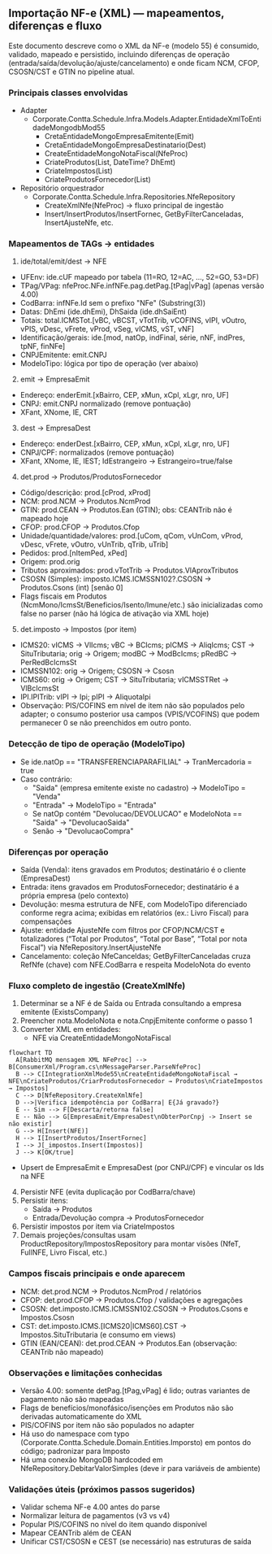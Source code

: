 ## Importação NF-e (XML) — mapeamentos, diferenças e fluxo

Este documento descreve como o XML da NF-e (modelo 55) é consumido, validado, mapeado e persistido, incluindo diferenças de operação (entrada/saída/devolução/ajuste/cancelamento) e onde ficam NCM, CFOP, CSOSN/CST e GTIN no pipeline atual.

### Principais classes envolvidas

- Adapter
  - Corporate.Contta.Schedule.Infra.Models.Adapter.EntidadeXmlToEntidadeMongodbMod55
    - CretaEntidadeMongoEmpresaEmitente(Emit)
    - CretaEntidadeMongoEmpresaDestinatario(Dest)
    - CreateEntidadeMongoNotaFiscal(NfeProc)
    - CriateProdutos(List<Det>, DateTime? DhEmt)
    - CriateImpostos(List<Det>)
    - CriateProdutosFornecedor(List<Det>)
- Repositório orquestrador
  - Corporate.Contta.Schedule.Infra.Repositories.NfeRepository
    - CreateXmlNfe(NfeProc) → fluxo principal de ingestão
    - Insert/InsertProdutos/InsertFornec, GetByFilterCanceladas, InsertAjusteNfe, etc.

### Mapeamentos de TAGs → entidades

1) ide/total/emit/dest → NFE
- UFEnv: ide.cUF mapeado por tabela (11=RO, 12=AC, …, 52=GO, 53=DF)
- TPag/VPag: nfeProc.NFe.infNFe.pag.detPag.[tPag|vPag] (apenas versão 4.00)
- CodBarra: infNFe.Id sem o prefixo "NFe" (Substring(3))
- Datas: DhEmi (ide.dhEmi), DhSaida (ide.dhSaiEnt)
- Totais: total.ICMSTot.[vBC, vBCST, vTotTrib, vCOFINS, vIPI, vOutro, vPIS, vDesc, vFrete, vProd, vSeg, vICMS, vST, vNF]
- Identificação/gerais: ide.[mod, natOp, indFinal, série, nNF, indPres, tpNF, finNFe]
- CNPJEmitente: emit.CNPJ
- ModeloTipo: lógica por tipo de operação (ver abaixo)

2) emit → EmpresaEmit
- Endereço: enderEmit.[xBairro, CEP, xMun, xCpl, xLgr, nro, UF]
- CNPJ: emit.CNPJ normalizado (remove pontuação)
- XFant, XNome, IE, CRT

3) dest → EmpresaDest
- Endereço: enderDest.[xBairro, CEP, xMun, xCpl, xLgr, nro, UF]
- CNPJ/CPF: normalizados (remove pontuação)
- XFant, XNome, IE, IEST; IdEstrangeiro → Estrangeiro=true/false

4) det.prod → Produtos/ProdutosFornecedor
- Código/descrição: prod.[cProd, xProd]
- NCM: prod.NCM → Produtos.NcmProd
- GTIN: prod.CEAN → Produtos.Ean (GTIN); obs: CEANTrib não é mapeado hoje
- CFOP: prod.CFOP → Produtos.Cfop
- Unidade/quantidade/valores: prod.[uCom, qCom, vUnCom, vProd, vDesc, vFrete, vOutro, vUnTrib, qTrib, uTrib]
- Pedidos: prod.[nItemPed, xPed]
- Origem: prod.orig
- Tributos aproximados: prod.vTotTrib → Produtos.VlAproxTributos
- CSOSN (Simples): imposto.ICMS.ICMSSN102?.CSOSN → Produtos.Csons (int) [senão 0]
- Flags fiscais em Produtos (NcmMono/IcmsSt/Beneficios/Isento/Imune/etc.) são inicializadas como false no parser (não há lógica de ativação via XML hoje)

5) det.imposto → Impostos (por item)
- ICMS20: vICMS → VlIcms; vBC → BCIcms; pICMS → AliqIcms; CST → SituTributaria; orig → Origem; modBC → ModBcIcms; pRedBC → PerRedBcIcmsSt
- ICMSSN102: orig → Origem; CSOSN → Csosn
- ICMS60: orig → Origem; CST → SituTributaria; vICMSSTRet → VlBcIcmsSt
- IPI.IPITrib: vIPI → Ipi; pIPI → AliquotaIpi
- Observação: PIS/COFINS em nível de item não são populados pelo adapter; o consumo posterior usa campos (VPIS/VCOFINS) que podem permanecer 0 se não preenchidos em outro ponto.

### Detecção de tipo de operação (ModeloTipo)
- Se ide.natOp == "TRANSFERENCIAPARAFILIAL" → TranMercadoria = true
- Caso contrário:
  - "Saida" (empresa emitente existe no cadastro) → ModeloTipo = "Venda"
  - "Entrada" → ModeloTipo = "Entrada"
  - Se natOp contém "Devolucao/DEVOLUCAO" e ModeloNota == "Saida" → "DevolucaoSaida"
  - Senão → "DevolucaoCompra"

### Diferenças por operação
- Saída (Venda): itens gravados em Produtos; destinatário é o cliente (EmpresaDest)
- Entrada: itens gravados em ProdutosFornecedor; destinatário é a própria empresa (pelo contexto)
- Devolução: mesma estrutura de NFE, com ModeloTipo diferenciado conforme regra acima; exibidas em relatórios (ex.: Livro Fiscal) para compensações
- Ajuste: entidade AjusteNfe com filtros por CFOP/NCM/CST e totalizadores (“Total por Produtos”, “Total por Base”, “Total por nota Fiscal”) via NfeRepository.InsertAjusteNfe
- Cancelamento: coleção NfeCanceldas; GetByFilterCanceladas cruza RefNfe (chave) com NFE.CodBarra e respeita ModeloNota do evento

### Fluxo completo de ingestão (CreateXmlNfe)
1) Determinar se a NF é de Saída ou Entrada consultando a empresa emitente (ExistsCompany)
2) Preencher nota.ModeloNota e nota.CnpjEmitente conforme o passo 1
3) Converter XML em entidades:
   - NFE via CreateEntidadeMongoNotaFiscal

```mermaid
flowchart TD
  A[RabbitMQ mensagem XML NFeProc] --> B[ConsumerXml/Program.cs\nMessageParser.ParseNfeProc]
  B --> C[IntegrationXmlMode55\nCreateEntidadeMongoNotaFiscal → NFE\nCriateProdutos/CriarProdutosFornecedor → Produtos\nCriateImpostos → Impostos]
  C --> D[NfeRepository.CreateXmlNfe]
  D -->|Verifica idempotência por CodBarra| E{Já gravado?}
  E -- Sim --> F[Descarta/retorna false]
  E -- Não --> G[EmpresaEmit/EmpresaDest\nObterPorCnpj -> Insert se não existir]
  G --> H[Insert(NFE)]
  H --> I[InsertProdutos/InsertFornec]
  I --> J[_impostos.Insert(Impostos)]
  J --> K[OK/true]
```
   - Upsert de EmpresaEmit e EmpresaDest (por CNPJ/CPF) e vincular os Ids na NFE
4) Persistir NFE (evita duplicação por CodBarra/chave)
5) Persistir itens:
   - Saída → Produtos
   - Entrada/Devolução compra → ProdutosFornecedor
6) Persistir impostos por item via CriateImpostos
7) Demais projeções/consultas usam ProductRepository/ImpostosRepository para montar visões (NfeT, FullNFE, Livro Fiscal, etc.)

### Campos fiscais principais e onde aparecem
- NCM: det.prod.NCM → Produtos.NcmProd / relatórios
- CFOP: det.prod.CFOP → Produtos.Cfop / validações e agregações
- CSOSN: det.imposto.ICMS.ICMSSN102.CSOSN → Produtos.Csons e Impostos.Csosn
- CST: det.imposto.ICMS.[ICMS20|ICMS60].CST → Impostos.SituTributaria (e consumo em views)
- GTIN (EAN/CEAN): det.prod.CEAN → Produtos.Ean (observação: CEANTrib não mapeado)

### Observações e limitações conhecidas
- Versão 4.00: somente detPag.[tPag,vPag] é lido; outras variantes de pagamento não são mapeadas
- Flags de benefícios/monofásico/isenções em Produtos não são derivadas automaticamente do XML
- PIS/COFINS por item não são populados no adapter
- Há uso do namespace com typo (Corporate.Contta.Schedule.Domain.Entities.Imporsto) em pontos do código; padronizar para Imposto
- Há uma conexão MongoDB hardcoded em NfeRepository.DebitarValorSimples (deve ir para variáveis de ambiente)

### Validações úteis (próximos passos sugeridos)
- Validar schema NF-e 4.00 antes do parse
- Normalizar leitura de pagamentos (v3 vs v4)
- Popular PIS/COFINS no nível do item quando disponível
- Mapear CEANTrib além de CEAN
- Unificar CST/CSOSN e CEST (se necessário) nas estruturas de saída
